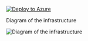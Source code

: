 [![Deploy to Azure](https://aka.ms/deploytoazurebutton)](https://portal.azure.com/#create/Microsoft.Template/uri/https%3A%2F%2Fraw.githubusercontent.com%2FDWBatmanPS%2FBicep_Deployment%2FLab_Deployments%2Fmain%2FAGC_GRPC_Deployment%2Fsrc%2Fmain.json)


Diagram of the infrastructure

![Diagram of the infrastructure](diagram.drawio.png)
